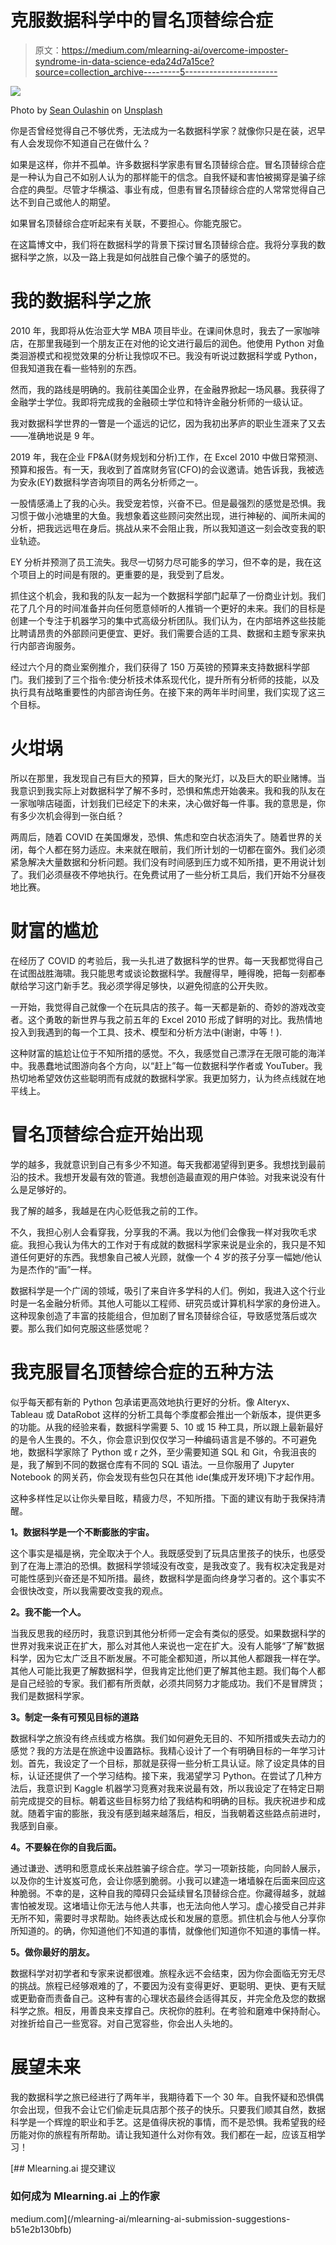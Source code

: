 # 克服数据科学中的冒名顶替综合症

> 原文：<https://medium.com/mlearning-ai/overcome-imposter-syndrome-in-data-science-eda24d7a15ce?source=collection_archive---------5----------------------->

![](img/a8af46f7874ed9f668d2ffc4256ace76.png)

Photo by [Sean Oulashin](https://unsplash.com/@oulashin?utm_source=medium&utm_medium=referral) on [Unsplash](https://unsplash.com?utm_source=medium&utm_medium=referral)

你是否曾经觉得自己不够优秀，无法成为一名数据科学家？就像你只是在装，迟早有人会发现你不知道自己在做什么？

如果是这样，你并不孤单。许多数据科学家患有冒名顶替综合症。冒名顶替综合症是一种认为自己不如别人认为的那样能干的信念。自我怀疑和害怕被揭穿是骗子综合症的典型。尽管才华横溢、事业有成，但患有冒名顶替综合症的人常常觉得自己达不到自己或他人的期望。

如果冒名顶替综合症听起来有关联，不要担心。你能克服它。

在这篇博文中，我们将在数据科学的背景下探讨冒名顶替综合症。我将分享我的数据科学之旅，以及一路上我是如何战胜自己像个骗子的感觉的。

# 我的数据科学之旅

2010 年，我即将从佐治亚大学 MBA 项目毕业。在课间休息时，我去了一家咖啡店，在那里我碰到一个朋友正在对他的论文进行最后的润色。他使用 Python 对鱼类洄游模式和视觉效果的分析让我惊叹不已。我没有听说过数据科学或 Python，但我知道我在看一些特别的东西。

然而，我的路线是明确的。我前往美国企业界，在金融界掀起一场风暴。我获得了金融学士学位。我即将完成我的金融硕士学位和特许金融分析师的一级认证。

我对数据科学世界的一瞥是一个遥远的记忆，因为我初出茅庐的职业生涯来了又去——准确地说是 9 年。

2019 年，我在企业 FP&A(财务规划和分析)工作，在 Excel 2010 中做日常预测、预算和报告。有一天，我收到了首席财务官(CFO)的会议邀请。她告诉我，我被选为安永(EY)数据科学咨询项目的两名分析师之一。

一股情感涌上了我的心头。我受宠若惊，兴奋不已。但是最强烈的感觉是恐惧。我习惯于做小池塘里的大鱼。我想象着这些顾问突然出现，进行神秘的、闻所未闻的分析，把我远远甩在身后。挑战从来不会阻止我，所以我知道这一刻会改变我的职业轨迹。

EY 分析并预测了员工流失。我尽一切努力尽可能多的学习，但不幸的是，我在这个项目上的时间是有限的。更重要的是，我受到了启发。

抓住这个机会，我和我的队友一起为一个数据科学部门起草了一份商业计划。我们花了几个月的时间准备并向任何愿意倾听的人推销一个更好的未来。我们的目标是创建一个专注于机器学习的集中式高级分析团队。我们认为，在内部培养这些技能比聘请昂贵的外部顾问更便宜、更好。我们需要合适的工具、数据和主题专家来执行内部咨询服务。

经过六个月的商业案例推介，我们获得了 150 万英镑的预算来支持数据科学部门。我们接到了三个指令:使分析技术体系现代化，提升所有分析师的技能，以及执行具有战略重要性的内部咨询任务。在接下来的两年半时间里，我们实现了这三个目标。

# 火坩埚

所以在那里，我发现自己有巨大的预算，巨大的聚光灯，以及巨大的职业赌博。当我意识到我实际上对数据科学了解不多时，恐惧和焦虑开始袭来。我和我的队友在一家咖啡店碰面，计划我们已经定下的未来，决心做好每一件事。我的意思是，你有多少次机会得到一张白纸？

两周后，随着 COVID 在美国爆发，恐惧、焦虑和空白状态消失了。随着世界的关闭，每个人都在努力适应。未来就在眼前，我们所计划的一切都在窗外。我们必须紧急解决大量数据和分析问题。我们没有时间感到压力或不知所措，更不用说计划了。我们必须昼夜不停地执行。在免费试用了一些分析工具后，我们开始不分昼夜地比赛。

# 财富的尴尬

在经历了 COVID 的考验后，我一头扎进了数据科学的世界。每一天我都觉得自己在试图战胜海啸。我只能思考或谈论数据科学。我醒得早，睡得晚，把每一刻都奉献给学习这门新手艺。我必须学得足够快，以避免彻底的公开失败。

一开始，我觉得自己就像一个在玩具店的孩子。每一天都是新的、奇妙的游戏改变者。这个勇敢的新世界与我之前五年的 Excel 2010 形成了鲜明的对比。我热情地投入到我遇到的每一个工具、技术、模型和分析方法中(谢谢，中等！).

这种财富的尴尬让位于不知所措的感觉。不久，我感觉自己漂浮在无限可能的海洋中。我愚蠢地试图游向各个方向，以“赶上”每一位数据科学作者或 YouTuber。我热切地希望效仿这些聪明而有成就的数据科学家。我更加努力，认为终点线就在地平线上。

# 冒名顶替综合症开始出现

学的越多，我就意识到自己有多少不知道。每天我都渴望得到更多。我想找到最前沿的技术。我想开发最有效的管道。我想创造最直观的用户体验。对我来说没有什么是足够好的。

我了解的越多，我越是在内心贬低我之前的工作。

不久，我担心别人会看穿我，分享我的不满。我以为他们会像我一样对我吹毛求疵。我担心我认为伟大的工作对于有成就的数据科学家来说是业余的，我只是不知道任何更好的东西。我想象自己被人光顾，就像一个 4 岁的孩子分享一幅她/他认为是杰作的“画”一样。

数据科学是一个广阔的领域，吸引了来自许多学科的人们。例如，我进入这个行业时是一名金融分析师。其他人可能以工程师、研究员或计算机科学家的身份进入。这种现象创造了丰富的技能组合，但加剧了冒名顶替综合征，导致感觉落后或次要。那么我们如何克服这些感觉呢？

# 我克服冒名顶替综合症的五种方法

似乎每天都有新的 Python 包承诺更高效地执行更好的分析。像 Alteryx、Tableau 或 DataRobot 这样的分析工具每个季度都会推出一个新版本，提供更多的功能。从我的经验来看，数据科学需要 5、10 或 15 种工具，所以跟上最新最好的是令人生畏的。不久，你会意识到仅仅学习一种编码语言是不够的。不可避免地，数据科学家除了 Python 或 r 之外，至少需要知道 SQL 和 Git，令我沮丧的是，我了解到不同的数据仓库有不同的 SQL 语法。一旦你服用了 Jupyter Notebook 的网关药，你会发现有些包只在其他 ide(集成开发环境)下才起作用。

这种多样性足以让你头晕目眩，精疲力尽，不知所措。下面的建议有助于我保持清醒。

**1。数据科学是一个不断膨胀的宇宙。**

这个事实是福是祸，完全取决于个人。我既感受到了玩具店里孩子的快乐，也感受到了在海上漂泊的恐惧。数据科学领域没有改变，是我改变了。我有权决定我是对可能性感到兴奋还是不知所措。最终，数据科学是面向终身学习者的。这个事实不会很快改变，所以我需要改变我的观点。

**2。我不能一个人。**

当我反思我的经历时，我意识到其他分析师一定会有类似的感受。如果数据科学的世界对我来说正在扩大，那么对其他人来说也一定在扩大。没有人能够“了解”数据科学，因为它太广泛且不断发展。不可能全都知道，所以其他人都跟我一样在学。其他人可能比我更了解数据科学，但我肯定比他们更了解其他主题。我们每个人都是自己经验的专家。我们都有所贡献，必须共同努力才能成功。我们不是冒牌货；我们是数据科学家。

**3。制定一条有可预见目标的道路**

数据科学之旅没有终点线或方格旗。我们如何避免无目的、不知所措或失去动力的感觉？我的方法是在旅途中设置路标。我精心设计了一个有明确目标的一年学习计划。首先，我设定了一个目标，那就是获得一些分析工具认证。除了设定具体的目标，认证还提供了一个学习结构。接下来，我渴望学习 Python。在尝试了几种方法后，我意识到 Kaggle 机器学习竞赛对我来说最有效，所以我设定了在特定日期前完成提交的目标。朝着这些目标努力给了我结构和明确的目标。我庆祝进步和成就。随着宇宙的膨胀，我没有感到越来越落后，相反，当我朝着这些路点前进时，我感到自豪。

**4。不要躲在你的自我后面。**

通过谦逊、透明和愿意成长来战胜骗子综合症。学习一项新技能，向同龄人展示，以及你的生计岌岌可危，会让你感到脆弱。小我可以建造一堵墙躲在后面来回应这种脆弱。不幸的是，这种自我的障碍只会延续冒名顶替综合症。你藏得越多，就越害怕被发现。这堵墙让你无法与他人共事，也无法向他人学习。虚心接受自己并非无所不知，需要时寻求帮助。始终表达成长和发展的意愿。抓住机会与他人分享你所知道的。的确，你知道他们不知道的事情，就像他们知道你不知道的事情一样。

**5。做你最好的朋友。**

数据科学对初学者和专家来说都很难。旅程永远不会结束，因为你会面临无穷无尽的挑战。旅程已经够艰难的了，不要因为没有变得更好、更聪明、更快、更有天赋或更勤奋而责备自己。这种有害的心理状态最终会适得其反，并完全危及您的数据科学之旅。相反，用善良来支撑自己。庆祝你的胜利。在考验和磨难中保持耐心。对挫折给自己一些宽容。对自己宽容些，你会出人头地的。

# 展望未来

我的数据科学之旅已经进行了两年半，我期待着下一个 30 年。自我怀疑和恐惧偶尔会出现，但我不会让它们偷走玩具店那个孩子的快乐。只要我们顺其自然，数据科学是一个辉煌的职业和手艺。这是值得庆祝的事情，而不是恐惧。我希望我的经历能对你的旅程有所帮助。请让我知道什么对你有效。我们都在一起，应该互相学习！

[](/mlearning-ai/mlearning-ai-submission-suggestions-b51e2b130bfb) [## Mlearning.ai 提交建议

### 如何成为 Mlearning.ai 上的作家

medium.com](/mlearning-ai/mlearning-ai-submission-suggestions-b51e2b130bfb)